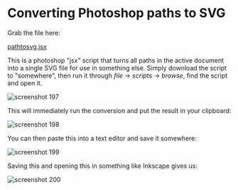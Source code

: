 # Converting Photoshop paths to SVG

Grab the file here:

<a href="https://raw.githubusercontent.com/Pomax/photoshop-paths-to-SVG/master/pathtosvg.jsx" download="pathtosvg.jsx">pathtosvg.jsx</a>

This is a photoshop "jsx" script that turns all paths in the active document
into a single SVG file for use in something else. Simply download the script
to "somewhere", then run it through *file* → *scripts* → *browse*, find the
script and open it.

![screenshot 197](https://cloud.githubusercontent.com/assets/177243/13687396/db3b5532-e6cf-11e5-9a50-b151e13b8761.png)

This will immediately run the conversion and put the result in your clipboard:

![screenshot 198](https://cloud.githubusercontent.com/assets/177243/13687406/e9c8dc14-e6cf-11e5-9379-236830b2f953.png)

You can then paste this into a text editor and save it somewhere:

![screenshot 199](https://cloud.githubusercontent.com/assets/177243/13687441/278b73b8-e6d0-11e5-87aa-39d563459e1a.png)

Saving this and opening this in something like Inkscape gives us:

![screenshot 200](https://cloud.githubusercontent.com/assets/177243/13687518/8dcc9968-e6d0-11e5-84c1-ebe3c45c6615.png)
